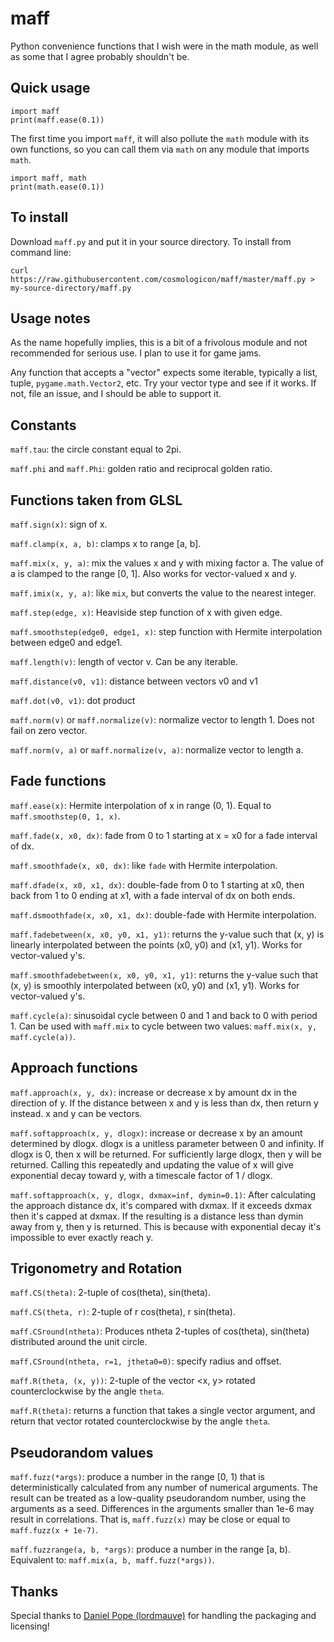 # maff
Python convenience functions that I wish were in the math module, as well as some that I agree
probably shouldn't be.

## Quick usage

	import maff
	print(maff.ease(0.1))

The first time you import `maff`, it will also pollute the `math` module with its own functions, so
you can call them via `math` on any module that imports `math`.

	import maff, math
	print(math.ease(0.1))

## To install

Download `maff.py` and put it in your source directory. To install from command line:

	curl https://raw.githubusercontent.com/cosmologicon/maff/master/maff.py > my-source-directory/maff.py

## Usage notes

As the name hopefully implies, this is a bit of a frivolous module and not recommended for serious
use. I plan to use it for game jams.

Any function that accepts a "vector" expects some iterable, typically a list, tuple, `pygame.math.Vector2`,
etc. Try your vector type and see if it works. If not, file an issue, and I should be able to support it.

## Constants

`maff.tau`: the circle constant equal to 2pi.

`maff.phi` and `maff.Phi`: golden ratio and reciprocal golden ratio.

## Functions taken from GLSL

`maff.sign(x)`: sign of x.

`maff.clamp(x, a, b)`: clamps x to range [a, b].

`maff.mix(x, y, a)`: mix the values x and y with mixing factor a. The value of a is clamped to the
range [0, 1]. Also works for vector-valued x and y.

`maff.imix(x, y, a)`: like `mix`, but converts the value to the nearest integer.

`maff.step(edge, x)`: Heaviside step function of x with given edge.

`maff.smoothstep(edge0, edge1, x)`: step function with Hermite interpolation between edge0 and
edge1.

`maff.length(v)`: length of vector v. Can be any iterable.

`maff.distance(v0, v1)`: distance between vectors v0 and v1

`maff.dot(v0, v1)`: dot product

`maff.norm(v)` or `maff.normalize(v)`: normalize vector to length 1. Does not fail on zero vector.

`maff.norm(v, a)` or `maff.normalize(v, a)`: normalize vector to length a.

## Fade functions

`maff.ease(x)`: Hermite interpolation of x in range (0, 1). Equal to `maff.smoothstep(0, 1, x)`.

`maff.fade(x, x0, dx)`: fade from 0 to 1 starting at x = x0 for a fade interval of dx.

`maff.smoothfade(x, x0, dx)`: like `fade` with Hermite interpolation.

`maff.dfade(x, x0, x1, dx)`: double-fade from 0 to 1 starting at x0, then back from 1 to 0 ending at
x1, with a fade interval of dx on both ends.

`maff.dsmoothfade(x, x0, x1, dx)`: double-fade with Hermite interpolation.

`maff.fadebetween(x, x0, y0, x1, y1)`: returns the y-value such that (x, y) is linearly interpolated
between the points (x0, y0) and (x1, y1). Works for vector-valued y's.

`maff.smoothfadebetween(x, x0, y0, x1, y1)`: returns the y-value such that (x, y) is smoothly
interpolated between (x0, y0) and (x1, y1). Works for vector-valued y's.

`maff.cycle(a)`: sinusoidal cycle between 0 and 1 and back to 0 with period 1. Can be used with
`maff.mix` to cycle between two values: `maff.mix(x, y, maff.cycle(a))`.

## Approach functions

`maff.approach(x, y, dx)`: increase or decrease x by amount dx in the direction of y. If the
distance between x and y is less than dx, then return y instead. x and y can be vectors.

`maff.softapproach(x, y, dlogx)`: increase or decrease x by an amount determined by dlogx. dlogx is
a unitless parameter between 0 and infinity. If dlogx is 0, then x will be returned. For
sufficiently large dlogx, then y will be returned. Calling this repeatedly and updating the value of
x will give exponential decay toward y, with a timescale factor of 1 / dlogx.

`maff.softapproach(x, y, dlogx, dxmax=inf, dymin=0.1)`: After calculating the approach distance dx,
it's compared with dxmax. If it exceeds dxmax then it's capped at dxmax. If the resulting is a
distance less than dymin away from y, then y is returned. This is because with exponential decay
it's impossible to ever exactly reach y.

## Trigonometry and Rotation

`maff.CS(theta)`: 2-tuple of cos(theta), sin(theta).

`maff.CS(theta, r)`: 2-tuple of r cos(theta), r sin(theta).

`maff.CSround(ntheta)`: Produces ntheta 2-tuples of cos(theta), sin(theta) distributed around the
unit circle.

`maff.CSround(ntheta, r=1, jtheta0=0)`: specify radius and offset.

`maff.R(theta, (x, y))`: 2-tuple of the vector <x, y> rotated counterclockwise by the angle `theta`.

`maff.R(theta)`: returns a function that takes a single vector argument, and return that vector
rotated counterclockwise by the angle `theta`.

## Pseudorandom values

`maff.fuzz(*args)`: produce a number in the range [0, 1) that is deterministically calculated from
any number of numerical arguments. The result can be treated as a low-quality pseudorandom number,
using the arguments as a seed. Differences in the arguments smaller than 1e-6 may result in
correlations. That is, `maff.fuzz(x)` may be close or equal to `maff.fuzz(x + 1e-7)`.

`maff.fuzzrange(a, b, *args)`: produce a number in the range [a, b). Equivalent to:
`maff.mix(a, b, maff.fuzz(*args))`.

## Thanks

Special thanks to [Daniel Pope (lordmauve)](https://github.com/lordmauve) for handling the packaging
and licensing!

